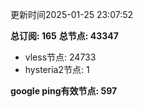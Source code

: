 更新时间2025-01-25 23:07:52

**总订阅: 165**
**总节点: 43347**
- vless节点: 24733
- hysteria2节点: 1

**google ping有效节点: 597**
